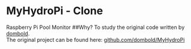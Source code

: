 # MyHydroPi - Clone
Raspberry Pi Pool Monitor
##Why?
To study the original code written by <a href="//github.com/dombold">dombold</a>.<br>
The original project can be found here: <a href="https://github.com/dombold/MyHydroPi">github.com/dombold/MyHydroPi</a>
